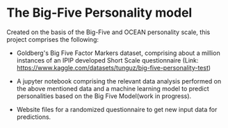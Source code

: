 # The Big-Five Personality model
Created on the basis of the Big-Five and OCEAN personality scale, this project comprises the following:<br>

* Goldberg's Big Five Factor Markers dataset, comprising about a million instances of an IPIP developed Short Scale questionnaire
(Link: https://www.kaggle.com/datasets/tunguz/big-five-personality-test)

* A jupyter notebook comprising the relevant data analysis performed on the above mentioned data and a machine learning model to predict personalities based on the Big Five Model(work in progress).

* Website files for a randomized questionnaire to get new input data for predictions.
